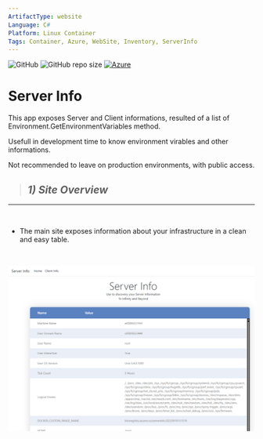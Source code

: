 ```yaml
---
ArtifactType: website
Language: C#
Platform: Linux Container
Tags: Container, Azure, WebSite, Inventory, ServerInfo
---
```


![GitHub](https://img.shields.io/github/license/microsoft/server-info-container) ![GitHub repo size](https://img.shields.io/github/repo-size/microsoft/server-info-container) [![Azure](https://badgen.net/badge/icon/azure?icon=azure&label)](https://azure.microsoft.com)

# Server Info
This app exposes Server and Client informations, resulted of a list of Environment.GetEnvironmentVariables method.

Usefull in development time to know environment virables and other informations.


Not recommended to leave on production environments, with public access.

> ## *1) Site Overview*

---------------------

<br/>

- The main site exposes information about your infrastructure in a clean and easy table. 

<br/>

![Overview](images/server-info-1.png)

<br/>

<br/>
